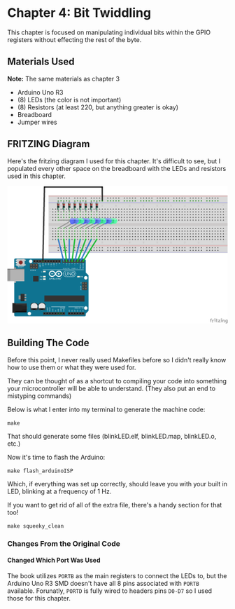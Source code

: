# Chapter 4: Bit Twiddling

This chapter is focused on manipulating individual bits within the GPIO registers without effecting the rest of the byte.

## Materials Used

**Note:** The same materials as chapter 3

* Arduino Uno R3
* (8) LEDs (the color is not important)
* (8) Resistors (at least 220, but anything greater is okay)
* Breadboard
* Jumper wires

## FRITZING Diagram

Here's the fritzing diagram I used for this chapter. It's difficult to see, but I populated every other space on the breadboard with the LEDs and resistors used in this chapter.

![Fritzing Diagram used for this chapter](../images/Chapter_03/Chapter_03_Fritzing.png)

## Building The Code

Before this point, I never really used Makefiles before so I didn't really know how to use them or what they were used for.

They can be thought of as a shortcut to compiling your code into something your microcontroller will be able to understand. (They also put an end to mistyping commands)

Below is what I enter into my terminal to generate the machine code:

```console
make
```

That should generate some files (blinkLED.elf, blinkLED.map, blinkLED.o, etc.)

Now it's time to flash the Arduino:

```console
make flash_arduinoISP
```

Which, if everything was set up correctly, should leave you with your built in LED, blinking at a frequency of 1 Hz.

If you want to get rid of all of the extra file, there's a handy section for that too!

```console
make squeeky_clean
```

### Changes From the Original Code

#### Changed Which Port Was Used

The book utilizes `PORTB` as the main registers to connect the LEDs to, but the Arduino Uno R3 SMD doesn't have all 8 pins associated with `PORTB` available. Forunatly, `PORTD` is fully wired to headers pins `D0-D7` so I used those for this chapter.
